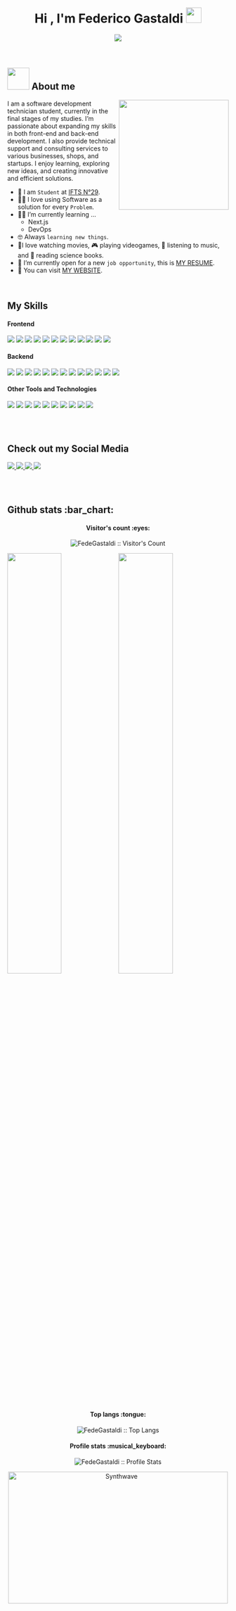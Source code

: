 <h1 align="center">Hi , I'm Federico Gastaldi <img src="https://media.giphy.com/media/hvRJCLFzcasrR4ia7z/giphy.gif" width="35"></h1>
<p align="center">
  <a href="https://github.com/DenverCoder1/readme-typing-svg"><img src="https://readme-typing-svg.herokuapp.com?font=Time+New+Roman&color=%23C8BE25&size=25&center=true&vCenter=true&width=600&height=100&lines=Software+Developer;Desarrollador+de+Software;I+love+Programming+and+Design;Me+encanta+la+Programacion+y+el+Diseño;Always+learning+new+things;Siempre+aprendiendo+cosas+nuevas"></a>
</p>




<br>



	
## <picture><img src = "https://github.com/7oSkaaa/7oSkaaa/blob/main/Images/about_me.gif?raw=true" width = 50px></picture> About me

<picture> <img align="right" src="https://github.com/7oSkaaa/7oSkaaa/blob/main/Images/Right_Side.gif?raw=true" width = 250px></picture>

I am a software development technician student, currently in the final stages of my studies. I’m passionate about expanding my skills in both front-end and back-end development. I also provide technical support and consulting services to various businesses, shops, and startups. I enjoy learning, exploring new ideas, and creating innovative and efficient solutions.

- :school: I am  `Student` at [IFTS N°29](https://ifts29.com.ar/).
- :technologist: I love using Software as a solution for every `Problem`.
- :student: I’m currently learning ...
  - Next.js
  - DevOps
- :nerd_face: Always `learning new things`.
- 🎥I love watching movies, 🎮 playing videogames, 🎵 listening to music, and 📖 reading science books.
- :thinking: I’m currently open for a new `job opportunity`, this is [MY RESUME](http://lnkiy.in/Ahmed_Hossam_Resume).
- 💜 You can visit [MY WEBSITE](https://fedegastaldi.netlify.app/).
<br>


## My Skills 

<h4> Frontend </h4>
<span> 
  <img src="https://img.shields.io/badge/HTML5-E34F26?style=for-the-badge&logo=html5&logoColor=white">
  <img src="https://img.shields.io/badge/CSS3-1572B6?style=for-the-badge&logo=css3&logoColor=white">
  <img src="https://img.shields.io/badge/JavaScript-F7DF1E?style=for-the-badge&logo=javascript&logoColor=black">
  <img src= "https://img.shields.io/badge/typescript-%23007ACC.svg?style=for-the-badge&logo=typescript&logoColor=white">
  
  <img src= "https://img.shields.io/badge/angular-%23DD0031.svg?style=for-the-badge&logo=angular&logoColor=white">
  <img src= "https://img.shields.io/badge/astro-%232C2052.svg?style=for-the-badge&logo=astro&logoColor=white">
  <img src= "https://img.shields.io/badge/bootstrap-%238511FA.svg?style=for-the-badge&logo=bootstrap&logoColor=white">
  
  <img src= "https://img.shields.io/badge/Next-black?style=for-the-badge&logo=next.js&logoColor=white">
  
  <img src= "https://img.shields.io/badge/react-%2320232a.svg?style=for-the-badge&logo=react&logoColor=%2361DAFB">
  <img src= "https://img.shields.io/badge/styled--components-DB7093?style=for-the-badge&logo=styled-components&logoColor=white">
  <img src= "https://img.shields.io/badge/tailwindcss-%2338B2AC.svg?style=for-the-badge&logo=tailwind-css&logoColor=white">
  <img src= "https://img.shields.io/badge/vite-%23646CFF.svg?style=for-the-badge&logo=vite&logoColor=white">
  
  
</span>

<h4> Backend </h4>
<span>
	<img src="https://img.shields.io/badge/Java-ED8B00?style=for-the-badge&logo=java&logoColor=white">
 	<img src="https://img.shields.io/badge/c%23-%23239120.svg?style=for-the-badge&logo=csharp&logoColor=white">
	<img src= "https://img.shields.io/badge/.NET-5C2D91?style=for-the-badge&logo=.net&logoColor=white">
  	<img src="https://img.shields.io/badge/python-3670A0?style=for-the-badge&logo=python&logoColor=ffdd54">
   	<img src= "https://img.shields.io/badge/node.js-6DA55F?style=for-the-badge&logo=node.js&logoColor=white">
    	<img src= "https://img.shields.io/badge/django-%23092E20.svg?style=for-the-badge&logo=django&logoColor=white">
  	<img src= "https://img.shields.io/badge/express.js-%23404d59.svg?style=for-the-	badge&logo=express&logoColor=%2361DAFB">
   	<img src= "https://img.shields.io/badge/kotlin-%237F52FF.svg?style=for-the-badge&logo=kotlin&logoColor=white">
   	<img src="https://img.shields.io/badge/MySQL-00000F?style=for-the-badge&logo=mysql&logoColor=white">
  	<img src="https://img.shields.io/badge/firebase-a08021?style=for-the-badge&logo=firebase&logoColor=ffcd34">
  	<img src="https://img.shields.io/badge/MongoDB-%234ea94b.svg?style=for-the-badge&logo=mongodb&logoColor=white">
  	<img src="https://img.shields.io/badge/postgres-%23316192.svg?style=for-the-badge&logo=postgresql&logoColor=white">
  	<img src="https://img.shields.io/badge/sqlite-%2307405e.svg?style=for-the-badge&logo=sqlite&logoColor=white">
</span>


<h4> Other Tools and Technologies </h4>
<span>
  <img src="https://img.shields.io/badge/Git-F05032?style=for-the-badge&logo=git&logoColor=white">
  <img src="https://img.shields.io/badge/jira-%230A0FFF.svg?style=for-the-badge&logo=jira&logoColor=white">
  <img src="https://img.shields.io/badge/Notion-%23000000.svg?style=for-the-badge&logo=notion&logoColor=white">
  <img src="https://img.shields.io/badge/Trello-%23026AA7.svg?style=for-the-badge&logo=Trello&logoColor=white">
  <img src="https://img.shields.io/badge/figma-%23F24E1E.svg?style=for-the-badge&logo=figma&logoColor=white">
  <img src="https://img.shields.io/badge/Canva-%2300C4CC.svg?style=for-the-badge&logo=Canva&logoColor=white">
  
  <img src="https://img.shields.io/badge/Postman-FF6C37?style=for-the-badge&logo=postman&logoColor=white">
  <img src="https://img.shields.io/badge/AWS-%23FF9900.svg?style=for-the-badge&logo=amazon-aws&logoColor=white">
  <img src="https://img.shields.io/badge/azure-%230072C6.svg?style=for-the-badge&logo=microsoftazure&logoColor=white">
  <img src="https://img.shields.io/badge/vercel-%23000000.svg?style=for-the-badge&logo=vercel&logoColor=white">

<br></br>


## Check out my Social Media

<a href= "https://www.instagram.com/fedev___/">
    <img src="https://img.shields.io/badge/Instagram-%23E4405F.svg?style=for-the-badge&logo=Instagram&logoColor=white">
</a>
<a href="https://x.com/Fedev__" >
  <img src="https://img.shields.io/badge/X-%23000000.svg?style=for-the-badge&logo=X&logoColor=white" >
</a>
<a href="mailto:gastaldifederico69@gmail.com" >
  <img src="https://img.shields.io/badge/Gmail-D14836?style=for-the-badge&logo=gmail&logoColor=white">
</a>
<a href="https://www.linkedin.com/in/fedegastaldi/">
  <img src="https://img.shields.io/badge/linkedin-%230077B5.svg?style=for-the-badge&logo=linkedin&logoColor=white" >
</a>

<br></br>

<h2>Github stats :bar_chart:</h2>

<h4 align="center">Visitor's count :eyes:</h4>

<p align="center"><img src="https://profile-counter.glitch.me/{FedeGastaldi}/count.svg" alt="FedeGastaldi :: Visitor's Count" /></p>

<p align="left">

  <img width="49.5%" src="https://github-readme-stats.vercel.app/api?username=FedeGastaldi&show_icons=true&theme=gruvbox&hide_border=true" />
    <img width="49.5%" src="https://github-readme-streak-stats.herokuapp.com/?user=FedeGastaldi&theme=gruvbox&hide_border=true" />
  
</p>

<h4 align="center">Top langs :tongue:</h4>

<p align="center"><img src="https://github-readme-stats.vercel.app/api/top-langs/?username=FedeGastaldi&langs_count=10&theme=tokyonight&layout=compact" alt="FedeGastaldi :: Top Langs" /></p>

<h4 align="center">Profile stats :musical_keyboard:</h4>

<p align="center"><img src="https://github-readme-stats.vercel.app/api?username=FedeGastaldi&show_icons=true&theme=synthwave" alt="FedeGastaldi :: Profile Stats" /></p>

<p align="center"><img src="https://thumbs.gfycat.com/GoodnaturedFondGaur-size_restricted.gif" alt="Synthwave" height="300" width="500"></p>




